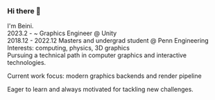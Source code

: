 ### Hi there 👋


I'm Beini.   
2023.2 - ~ Graphics Engineer @ Unity    
2018.12 - 2022.12 Masters and undergrad student @ Penn Engineering    
Interests: computing, physics, 3D graphics    
Pursuing a technical path in computer graphics and interactive technologies.     

Current work focus: modern graphics backends and render pipeline     

Eager to learn and always motivated for tackling new challenges.


<!--
**Scoutydren/Scoutydren** is a ✨ _special_ ✨ repository because its `README.md` (this file) appears on your GitHub profile.

Here are some ideas to get you started:

- 🔭 I’m currently working on ...
- 🌱 I’m currently learning ...
- 👯 I’m looking to collaborate on ...
- 🤔 I’m looking for help with ...
- 💬 Ask me about ...
- 📫 How to reach me: ...
- 😄 Pronouns: ...
- ⚡ Fun fact: ...
-->
